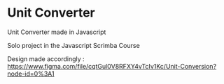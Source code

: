 # Unit Converter

Unit Converter made in Javascript

Solo project in the Javascript Scrimba Course

Design made accordingly : https://www.figma.com/file/cqtGul0V8RFXY4vTcIv1Kc/Unit-Conversion?node-id=0%3A1

